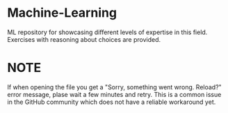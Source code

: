 # Machine-Learning
ML repository for showcasing different levels of expertise in this field. Exercises with reasoning about choices are provided.

<h1>NOTE</h1>
If when opening the file you get a "Sorry, something went wrong. Reload?" error message, plase wait a few minutes and retry.
This is a common issue in the GitHub community which does not have a reliable workaround yet.
